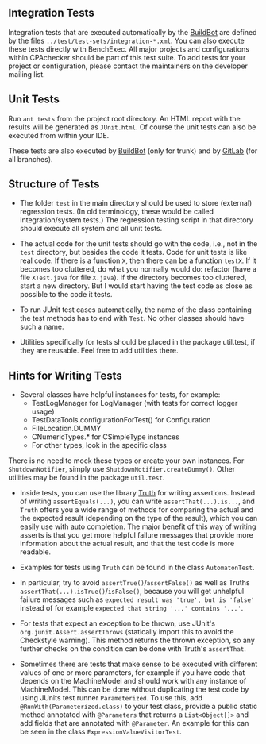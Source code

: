 Integration Tests
-----------------

Integration tests that are executed automatically by the [BuildBot](https://buildbot.sosy-lab.org/buildbot/waterfall)
are defined by the files `../test/test-sets/integration-*.xml`.
You can also execute these tests directly with BenchExec.
All major projects and configurations within CPAchecker should be part of this test suite.
To add tests for your project or configuration,
please contact the maintainers on the developer mailing list.

Unit Tests
----------

Run `ant tests` from the project root directory.
An HTML report with the results will be generated as `JUnit.html`.
Of course the unit tests can also be executed from within your IDE.

These tests are also executed by [BuildBot](https://buildbot.sosy-lab.org/buildbot/waterfall) (only for trunk)
and by [GitLab](https://gitlab.com/sosy-lab/software/cpachecker/pipelines) (for all branches).

Structure of Tests
------------------

- The folder `test` in the main directory should be used to store (external) regression tests.
  (In old terminology, these would be called integration/system tests.)
  The regression testing script in that directory should execute all system and all unit tests.

- The actual code for the unit tests should go with the code,
  i.e., not in the `test` directory, but besides the code it tests.
  Code for unit tests is like real code.
  If there is a function `X`, then there can be a function `testX`.
  If it becomes too cluttered, do what you normally would do: refactor (have a file `XTest.java` for file `X.java`).
  If the directory becomes too cluttered, start a new directory.
  But I would start having the test code as close as possible to the code it tests.

- To run JUnit test cases automatically, the name of the class containing the test methods has to end with `Test`.
  No other classes should have such a name.

- Utilities specifically for tests should be placed in the package util.test,
  if they are reusable. Feel free to add utilities there.


Hints for Writing Tests
-----------------------

- Several classes have helpful instances for tests, for example:
  - TestLogManager for LogManager (with tests for correct logger usage)
  - TestDataTools.configurationForTest() for Configuration
  - FileLocation.DUMMY
  - CNumericTypes.* for CSimpleType instances
  - For other types, look in the specific class
  
There is no need to mock these types or create your own instances.
For `ShutdownNotifier`, simply use `ShutdownNotifier.createDummy()`.
Other utilities may be found in the package `util.test`.

- Inside tests, you can use the library [Truth](https://google.github.io/truth/) for writing assertions.
  Instead of writing `assertEquals(...)`, you can write `assertThat(...).is...`,
  and `Truth` offers you a wide range of methods for comparing the actual and the expected result
  (depending on the type of the result), which you can easily use with auto completion.
  The major benefit of this way of writing asserts is that you get more helpful failure messages
  that provide more information about the actual result, and that the test code is more readable.
- Examples for tests using `Truth` can be found in the class `AutomatonTest`.

- In particular, try to avoid `assertTrue()`/`assertFalse()` as well as Truths `assertThat(...).isTrue()`/`isFalse()`,
  because you will get unhelpful failure messages such as `expected result was 'true', but is 'false'`
  instead of for example `expected that string '...' contains '...'`.

- For tests that expect an exception to be thrown,
  use JUnit's `org.junit.Assert.assertThrows`
  (statically import this to avoid the Checkstyle warning).
  This method returns the thrown exception,
  so any further checks on the condition can be done with Truth's `assertThat`.

- Sometimes there are tests that make sense to be executed with different values of one or more parameters,
  for example if you have code that depends on the MachineModel and should work with any instance of MachineModel.
  This can be done without duplicating the test code by using JUnits test runner `Parameterized`.
  To use this, add `@RunWith(Parameterized.class)` to your test class,
  provide a public static method annotated with `@Parameters` that returns a `List<Object[]>`
  and add fields that are annotated with `@Parameter`.
  An example for this can be seen in the class `ExpressionValueVisitorTest`.
